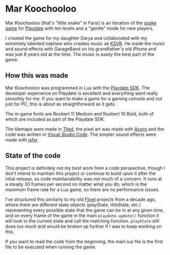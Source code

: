 # Mar Koochooloo

Mar Koochooloo (that's "little snake" in Farsi) is an iteration of the
[snake game](https://en.wikipedia.org/wiki/Snake_(video_game_genre)) for
[Playdate](https://play.date) with ten levels and a "gentle" mode for new
players.

I created the game for my daughter Darya and collaborated with my extremely
talented nephew who creates music as
[KSVR](https://www.youtube.com/@behgolbb202). He made the music and sound
effects with GarageBand on his grandfather's old iPhone and was just 8 years
old at the time. The music is easily the best part of the game.

## How this was made

Mar Koochooloo was programmed in Lua with the
[Playdate SDK](https://play.date/dev/). The developer experience on Playdate is
excellent and everything went really smoothly for me. If you want to make a
game for a gaming console and not just for PC, this is about as straightforward
as it gets.

The in-game fonts are Roobert 11 Medium and Roobert 10 Bold, both of which are
included as part of the Playdate SDK.

The tilemaps were made in [Tiled](https://www.mapeditor.org), the pixel art
was made with [Acorn](https://flyingmeat.com/acorn/) and the code was written
in [Visual Studio Code](https://code.visualstudio.com). The simpler sound
effects were made with [jsfxr](https://sfxr.me).

## State of the code

This project is definitely not my best work from a code perspective, though I
don't intend to maintain this project or continue to build upon it after the
intial release, so code maintainability was not much of a concern. It runs at a
steady 30 frames per second no matter what you do, which is the maximum frame
rate for a Lua game, so there are no performance issues.

I've structured this similarly to my old
[Flixel](https://lib.haxe.org/p/flixel) projects from a decade ago, where there
are different state objects (playState, titleState, etc.) representing every
possible state that the game can be in at any given time, and on every frame of
the game in the main `playdate.update()` function it will look to the current
state and call the matching function. `playState` still does too much and would
be broken up further if I was to keep working on this.

If you want to read the code from the beginning, the main.lua file is the first
file to be executed when running the game.
